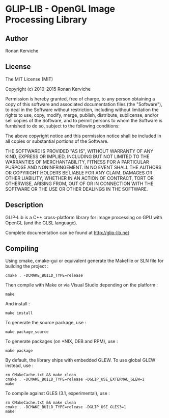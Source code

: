 GLIP-LIB - OpenGL Image Processing Library
==============

Author
--------------
Ronan Kerviche

License
--------------
The MIT License (MIT)

Copyright (c) 2010-2015 Ronan Kerviche

Permission is hereby granted, free of charge, to any person obtaining a copy
of this software and associated documentation files (the "Software"), to deal
in the Software without restriction, including without limitation the rights
to use, copy, modify, merge, publish, distribute, sublicense, and/or sell
copies of the Software, and to permit persons to whom the Software is
furnished to do so, subject to the following conditions:

The above copyright notice and this permission notice shall be included in
all copies or substantial portions of the Software.

THE SOFTWARE IS PROVIDED "AS IS", WITHOUT WARRANTY OF ANY KIND, EXPRESS OR
IMPLIED, INCLUDING BUT NOT LIMITED TO THE WARRANTIES OF MERCHANTABILITY,
FITNESS FOR A PARTICULAR PURPOSE AND NONINFRINGEMENT. IN NO EVENT SHALL THE
AUTHORS OR COPYRIGHT HOLDERS BE LIABLE FOR ANY CLAIM, DAMAGES OR OTHER
LIABILITY, WHETHER IN AN ACTION OF CONTRACT, TORT OR OTHERWISE, ARISING FROM,
OUT OF OR IN CONNECTION WITH THE SOFTWARE OR THE USE OR OTHER DEALINGS IN
THE SOFTWARE.

Description
--------------
GLIP-Lib is a C++ cross-platform library for image processing on GPU with OpenGL (and the GLSL language).

Complete documentation can be found at http://glip-lib.net

Compiling
--------------
Using cmake, cmake-gui or equivalent generate the Makefile or SLN file for building the project :

```
cmake . -DCMAKE_BUILD_TYPE=release
```

Then compile with Make or via Visual Studio depending on the platform :

```
make
```

And install :

```
make install
```

To generate the source package, use :

```
make package_source
```

To generate packages (on *NIX, DEB and RPM), use :

```
make package
```

By default, the library ships with embedded GLEW. To use global GLEW instead, use :

```
rm CMakeCache.txt && make clean
cmake . -DCMAKE_BUILD_TYPE=release -DGLIP_USE_EXTERNAL_GLEW=1
make
```

To compile against GLES (3.1, experimental), use :

```
rm CMakeCache.txt && make clean
cmake . -DCMAKE_BUILD_TYPE=release -DGLIP_USE_GLES3=1
make
```

